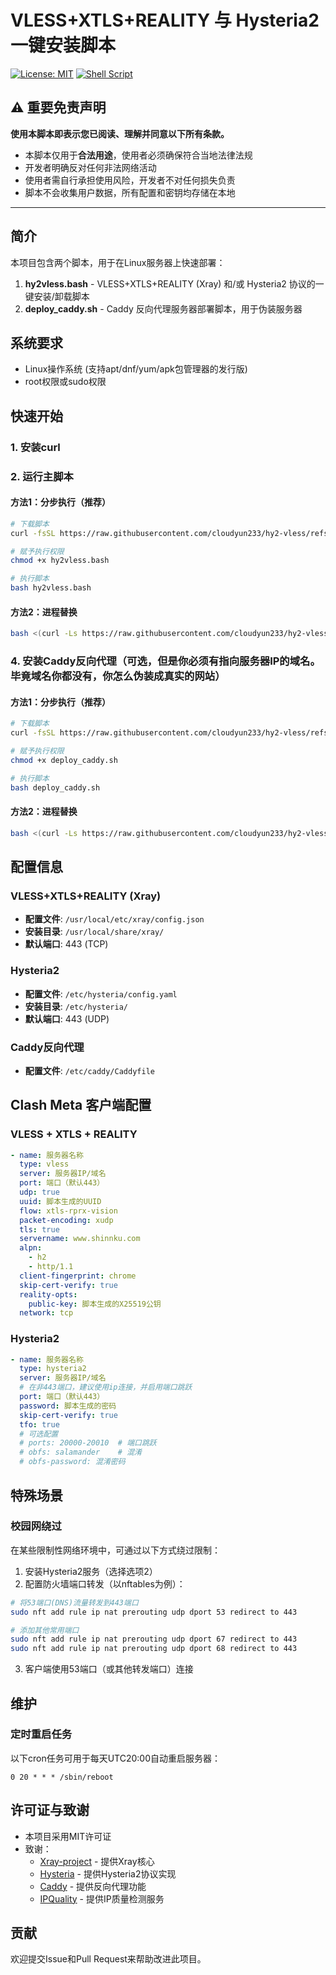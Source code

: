 # VLESS+XTLS+REALITY 与 Hysteria2 一键安装脚本

[![License: MIT](https://img.shields.io/badge/License-MIT-yellow.svg)](https://opensource.org/licenses/MIT)
[![Shell Script](https://img.shields.io/badge/Shell-Bash-blue.svg)](https://www.gnu.org/software/bash/)

## ⚠️ 重要免责声明

**使用本脚本即表示您已阅读、理解并同意以下所有条款。**

- 本脚本仅用于**合法用途**，使用者必须确保符合当地法律法规
- 开发者明确反对任何非法网络活动
- 使用者需自行承担使用风险，开发者不对任何损失负责
- 脚本不会收集用户数据，所有配置和密钥均存储在本地

---

## 简介

本项目包含两个脚本，用于在Linux服务器上快速部署：
1. **hy2vless.bash** - VLESS+XTLS+REALITY (Xray) 和/或 Hysteria2 协议的一键安装/卸载脚本
2. **deploy_caddy.sh** - Caddy 反向代理服务器部署脚本，用于伪装服务器

## 系统要求

- Linux操作系统 (支持apt/dnf/yum/apk包管理器的发行版)
- root权限或sudo权限

## 快速开始

### 1. 安装curl

### 2. 运行主脚本

#### 方法1：分步执行（推荐）

```bash
# 下载脚本
curl -fsSL https://raw.githubusercontent.com/cloudyun233/hy2-vless/refs/heads/main/hy2vless.bash -o hy2vless.bash

# 赋予执行权限
chmod +x hy2vless.bash

# 执行脚本
bash hy2vless.bash
```

#### 方法2：进程替换

```bash
bash <(curl -Ls https://raw.githubusercontent.com/cloudyun233/hy2-vless/refs/heads/main/hy2vless.bash)
```

### 4. 安装Caddy反向代理（可选，但是你必须有指向服务器IP的域名。毕竟域名你都没有，你怎么伪装成真实的网站）

#### 方法1：分步执行（推荐）

```bash
# 下载脚本
curl -fsSL https://raw.githubusercontent.com/cloudyun233/hy2-vless/refs/heads/main/deploy_caddy.sh -o deploy_caddy.sh

# 赋予执行权限
chmod +x deploy_caddy.sh

# 执行脚本
bash deploy_caddy.sh
```

#### 方法2：进程替换

```bash
bash <(curl -Ls https://raw.githubusercontent.com/cloudyun233/hy2-vless/refs/heads/main/deploy_caddy.sh)
```

## 配置信息

### VLESS+XTLS+REALITY (Xray)

- **配置文件**: `/usr/local/etc/xray/config.json`
- **安装目录**: `/usr/local/share/xray/`
- **默认端口**: 443 (TCP)


### Hysteria2

- **配置文件**: `/etc/hysteria/config.yaml`
- **安装目录**: `/etc/hysteria/`
- **默认端口**: 443 (UDP)


### Caddy反向代理

- **配置文件**: `/etc/caddy/Caddyfile`


## Clash Meta 客户端配置

### VLESS + XTLS + REALITY

```yaml
- name: 服务器名称
  type: vless
  server: 服务器IP/域名
  port: 端口（默认443）
  udp: true
  uuid: 脚本生成的UUID
  flow: xtls-rprx-vision
  packet-encoding: xudp
  tls: true
  servername: www.shinnku.com
  alpn:
    - h2
    - http/1.1
  client-fingerprint: chrome
  skip-cert-verify: true
  reality-opts:
    public-key: 脚本生成的X25519公钥
  network: tcp
```

### Hysteria2

```yaml
- name: 服务器名称
  type: hysteria2
  server: 服务器IP/域名
  # 在非443端口，建议使用ip连接，并启用端口跳跃
  port: 端口（默认443）
  password: 脚本生成的密码
  skip-cert-verify: true
  tfo: true
  # 可选配置
  # ports: 20000-20010  # 端口跳跃
  # obfs: salamander    # 混淆
  # obfs-password: 混淆密码
```

## 特殊场景

### 校园网绕过

在某些限制性网络环境中，可通过以下方式绕过限制：

1. 安装Hysteria2服务（选择选项2）
2. 配置防火墙端口转发（以nftables为例）：

```bash
# 将53端口(DNS)流量转发到443端口
sudo nft add rule ip nat prerouting udp dport 53 redirect to 443

# 添加其他常用端口
sudo nft add rule ip nat prerouting udp dport 67 redirect to 443
sudo nft add rule ip nat prerouting udp dport 68 redirect to 443
```

3. 客户端使用53端口（或其他转发端口）连接

## 维护

### 定时重启任务

以下cron任务可用于每天UTC20:00自动重启服务器：

```
0 20 * * * /sbin/reboot
```

## 许可证与致谢

- 本项目采用MIT许可证
- 致谢：
  - [Xray-project](https://github.com/XTLS/Xray-core) - 提供Xray核心
  - [Hysteria](https://github.com/apernet/hysteria) - 提供Hysteria2协议实现
  - [Caddy](https://github.com/caddyserver/caddy) - 提供反向代理功能
  - [IPQuality](https://github.com/xykt/IPQuality) - 提供IP质量检测服务

## 贡献

欢迎提交Issue和Pull Request来帮助改进此项目。